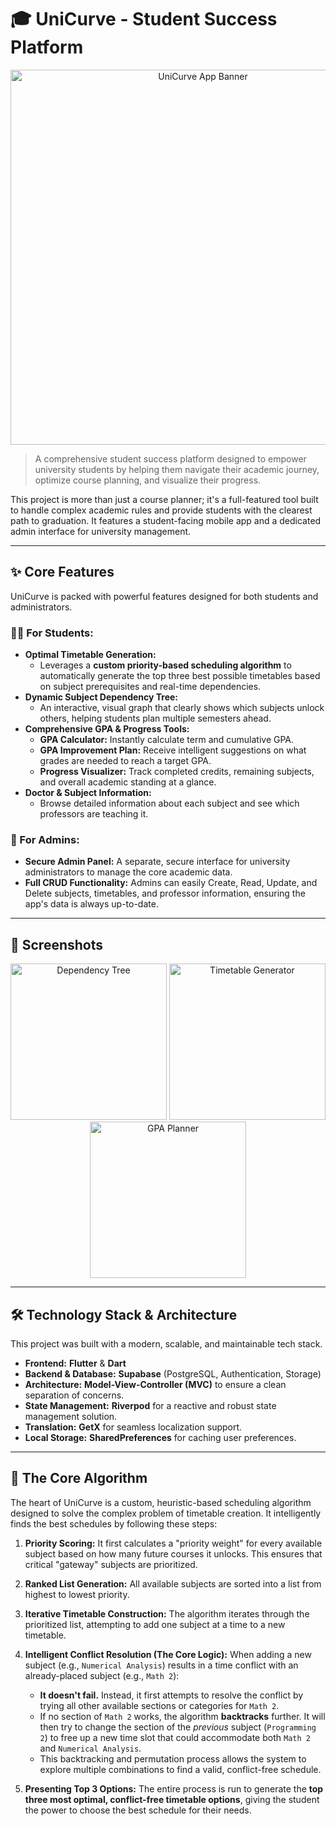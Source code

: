 # 🎓 UniCurve - Student Success Platform

<p align="center">
  <img src="https://github.com/user-attachments/assets/70d17b89-e727-4999-a4a5-22dc2c53e0b5" alt="UniCurve App Banner" width="600"/>
</p>

> A comprehensive student success platform designed to empower university students by helping them navigate their academic journey, optimize course planning, and visualize their progress.

This project is more than just a course planner; it's a full-featured tool built to handle complex academic rules and provide students with the clearest path to graduation. It features a student-facing mobile app and a dedicated admin interface for university management.

---

## ✨ Core Features

UniCurve is packed with powerful features designed for both students and administrators.

### 🧑‍🎓 For Students:

*   **Optimal Timetable Generation:**
    *   Leverages a **custom priority-based scheduling algorithm** to automatically generate the top three best possible timetables based on subject prerequisites and real-time dependencies.
*   **Dynamic Subject Dependency Tree:**
    *   An interactive, visual graph that clearly shows which subjects unlock others, helping students plan multiple semesters ahead.
*   **Comprehensive GPA & Progress Tools:**
    *   **GPA Calculator:** Instantly calculate term and cumulative GPA.
    *   **GPA Improvement Plan:** Receive intelligent suggestions on what grades are needed to reach a target GPA.
    *   **Progress Visualizer:** Track completed credits, remaining subjects, and overall academic standing at a glance.
*   **Doctor & Subject Information:**
    *   Browse detailed information about each subject and see which professors are teaching it.

### 🔑 For Admins:

*   **Secure Admin Panel:** A separate, secure interface for university administrators to manage the core academic data.
*   **Full CRUD Functionality:** Admins can easily Create, Read, Update, and Delete subjects, timetables, and professor information, ensuring the app's data is always up-to-date.

---

## 📸 Screenshots

<p align="center">
  <img src="[LINK TO SCREENSHOT 1: Dependency Tree]" alt="Dependency Tree" width="250"/>
  <img src="[LINK TO SCREENSHOT 2: Timetable Generator]" alt="Timetable Generator" width="250"/>
  <img src="[LINK TO SCREENSHOT 3: GPA Planner]" alt="GPA Planner" width="250"/>
</p>

---

## 🛠️ Technology Stack & Architecture

This project was built with a modern, scalable, and maintainable tech stack.

*   **Frontend:** **Flutter** & **Dart**
*   **Backend & Database:** **Supabase** (PostgreSQL, Authentication, Storage)
*   **Architecture:** **Model-View-Controller (MVC)** to ensure a clean separation of concerns.
*   **State Management:** **Riverpod** for a reactive and robust state management solution.
*   **Translation:** **GetX** for seamless localization support.
*   **Local Storage:** **SharedPreferences** for caching user preferences.

---

## 🧠 The Core Algorithm

The heart of UniCurve is a custom, heuristic-based scheduling algorithm designed to solve the complex problem of timetable creation. It intelligently finds the best schedules by following these steps:

1.  **Priority Scoring:** It first calculates a "priority weight" for every available subject based on how many future courses it unlocks. This ensures that critical "gateway" subjects are prioritized.

2.  **Ranked List Generation:** All available subjects are sorted into a list from highest to lowest priority.

3.  **Iterative Timetable Construction:** The algorithm iterates through the prioritized list, attempting to add one subject at a time to a new timetable.

4.  **Intelligent Conflict Resolution (The Core Logic):** When adding a new subject (e.g., `Numerical Analysis`) results in a time conflict with an already-placed subject (e.g., `Math 2`):
    *   **It doesn't fail.** Instead, it first attempts to resolve the conflict by trying all other available sections or categories for `Math 2`.
    *   If no section of `Math 2` works, the algorithm **backtracks** further. It will then try to change the section of the *previous* subject (`Programming 2`) to free up a new time slot that could accommodate both `Math 2` and `Numerical Analysis`.
    *   This backtracking and permutation process allows the system to explore multiple combinations to find a valid, conflict-free schedule.

5.  **Presenting Top 3 Options:** The entire process is run to generate the **top three most optimal, conflict-free timetable options**, giving the student the power to choose the best schedule for their needs.
